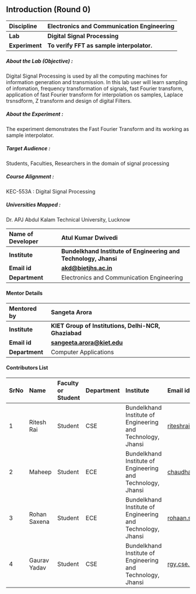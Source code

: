 ## Introduction (Round 0)

<b>Discipline | <b>Electronics and Communication Engineering
:--|:--|
<b> Lab | <b> Digital Signal Processing
<b> Experiment|     <b> To verify FFT as sample interpolator.

<h5> About the Lab (Objective) : </h5>

Digital Signal Processing is used by all the computing machines for information generation and transmission. In this lab user will learn sampling of infomation, frequency transformation of signals, fast Fourier transform, application of fast Fourier transform for interpolation os samples, Laplace trsnsdform, Z transform and design of digital Filters.   

<h5> About the Experiment : </h5>

The experiment demonstrates the Fast Fourier Transform and its working as sample interpolator.

<h5> Target Audience : </h5>

Students, Faculties, Researchers in the domain of signal processing

<h5> Course Alignment : </h5>

KEC-553A  : Digital Signal Processing

<h5> Universities Mapped : </h5>

Dr. APJ Abdul Kalam Technical University, Lucknow

<b>Name of Developer | <b> Atul Kumar Dwivedi
:--|:--|
<b> Institute | <b> Bundelkhand Institute of Engineering and Technology, Jhansi
<b> Email id|     <b> akd@bietjhs.ac.in
<b> Department | Electronics and Communication Engineering

#### Mentor Details

<b>Mentored by | <b> Sangeta Arora
:--|:--|
<b> Institute | <b> KIET Group of Institutions, Delhi-NCR, Ghaziabad
<b> Email id|     <b> sangeeta.arora@kiet.edu
<b> Department | Computer Applications

#### Contributors List

SrNo | Name | Faculty or Student | Department| Institute | Email id
:--|:--|:--|:--|:--|:--|
1 | Ritesh Rai | Student | CSE | Bundelkhand Institute of Engineering and Technology, Jhansi |riteshrai447@gmail.com
2 | Maheep | Student | ECE | Bundelkhand Institute of Engineering and Technology, Jhansi |chaudhary.maheep28@gmail.com
3 | Rohan Saxena | Student | ECE | Bundelkhand Institute of Engineering and Technology, Jhansi |rohaan.saxena14@gmail.com
4 | Gaurav Yadav | Student | CSE | Bundelkhand Institute of Engineering and Technology, Jhansi |rgy.cse.25@gmail.com
